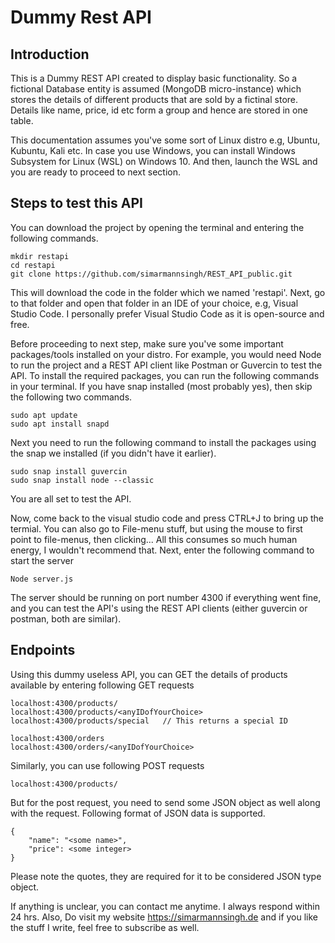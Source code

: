 # Dummy Rest API

## Introduction
This is a Dummy REST API created to display basic functionality. So a fictional Database entity is assumed (MongoDB micro-instance) which stores the details of different products that are sold by a fictinal store. Details like name, price, id etc form a group and hence are stored in one table.

This documentation assumes you've some sort of Linux distro e.g, Ubuntu, Kubuntu, Kali etc.
In case you use Windows, you can install Windows Subsystem for Linux (WSL) on Windows 10. And then, launch the WSL and you are ready to proceed to next section.

## Steps to test this API
You can download the project by opening the terminal and entering the following commands.

    mkdir restapi
    cd restapi
    git clone https://github.com/simarmannsingh/REST_API_public.git

This will download the code in the folder which we named 'restapi'. Next, go to that folder and open that folder in an IDE of your choice, e.g, Visual Studio Code. I personally prefer Visual Studio Code as it is open-source and free.

Before proceeding to next step, make sure you've some important packages/tools installed on your distro. For example, you would need Node to run the project and a REST API client like Postman or Guvercin to test the API.
To install the required packages, you can run the following commands in your terminal.
If you have snap installed (most probably yes), then skip the following two commands.

    sudo apt update
    sudo apt install snapd

Next you need to run the following command to install the packages using the snap we installed (if you didn't have it earlier).

    sudo snap install guvercin
    sudo snap install node --classic

You are all set to test the API.

Now, come back to the visual studio code and press CTRL+J to bring up the termial. You can also go to File-menu stuff, but using the mouse to first point to file-menus, then clicking... All this consumes so much human energy, I wouldn't recommend that.
Next, enter the following command to start the server

    Node server.js

The server should be running on port number 4300 if everything went fine, and you can test the API's using the REST API clients (either guvercin or postman, both are similar).

## Endpoints 
Using this dummy useless API, you can GET the details of products available by entering following GET requests

    localhost:4300/products/
    localhost:4300/products/<anyIDofYourChoice>
    localhost:4300/products/special   // This returns a special ID

    localhost:4300/orders
    localhost:4300/orders/<anyIDofYourChoice>

Similarly, you can use following POST requests

    localhost:4300/products/

But for the post request, you need to send some JSON object as well along with the request.
Following format of JSON data is supported.

    {
        "name": "<some name>",
        "price": <some integer>
    }

Please note the quotes, they are required for it to be considered JSON type object.

If anything is unclear, you can contact me anytime. I always respond within 24 hrs.
Also, Do visit my website https://simarmannsingh.de and if you like the stuff I write, feel free to subscribe as well.